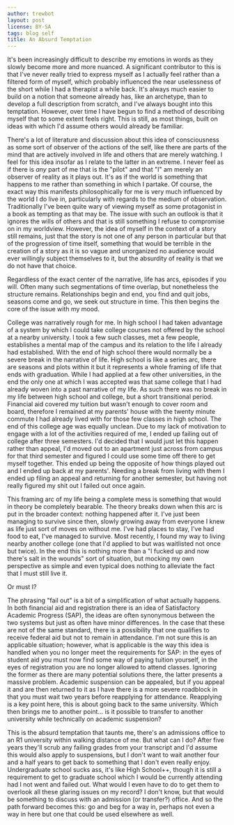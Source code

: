 ```yaml
---
author: trewbot
layout: post
license: BY-SA
tags: blog self
title: An Absurd Temptation
---
```


It's been increasingly difficult to describe my emotions in words as they slowly
become more and more nuanced. A significant contributor to this is that I've
never really tried to express myself as I actually feel rather than a filtered
form of myself, which probably influenced the near uselessness of the short
while I had a therapist a while back. It's always much easier to build on a
notion that someone already has, like an archetype, than to develop a full
description from scratch, and I've always bought into this temptation. However,
over time I have begun to find a method of describing myself that to some extent
feels right. This is still, as most things, built on ideas with which I'd assume
others would already be familiar.

There's a lot of literature and discussion about this idea of consciousness as
some sort of observer of the actions of the self, like there are parts of the
mind that are actively involved in life and others that are merely watching. I
feel for this idea insofar as I relate to the latter in an extreme. I never
feel as if there is _any_ part of me that is the "pilot" and that "I" am merely
an observer of reality as it plays out. It's as if the world is something that
happens to me rather than something in which I partake. Of course, the exact way
this manifests philosophically for me is very much influenced by the world I do
live in, particularly with regards to the medium of observation. Traditionally
I've been quite wary of viewing myself as some protagonist in a book as tempting
as that may be. The issue with such an outlook is that it ignores the wills of
others and that is still something I refuse to compromise on in my worldview.
However, the idea of myself in the context of a story still remains, just that
the story is not one of any person in particular but that of the progression of
time itself, something that would be terrible in the creation of a story as it
is so vague and unorganized no audience would ever willingly subject themselves
to it, but the absurdity of reality is that we do not have that choice.

Regardless of the exact center of the narrative, life has arcs, episodes if you
will. Often many such segmentations of time overlap, but nonetheless the
structure remains. Relationships begin and end, you find and quit jobs, seasons
come and go, we seek out structure in time. This then begins the core of the
issue with my mood.

College was narratively rough for me. In high school I had taken advantage of a
system by which I could take college courses not offered by the school at a
nearby university. I took a few such classes, met a few people, establishes a
mental map of the campus and its relation to the life I already had established.
With the end of high school there would normally be a severe break in the
narrative of life. High school is like a series arc, there are seasons and plots
within it but it represents a whole framing of life that ends with graduation.
While I had applied at a few other universities, in the end the only one at
which I was accepted was that same college that I had already woven into a past
narrative of my life. As such there was no break in my life between high school
and college, but a short transitional period. Financial aid covered my tuition
but wasn't enough to cover room and board, therefore I remained at my parents'
house with the twenty minute commute I had already lived with for those few
classes in high school. The end of this college age was equally unclean. Due to
my lack of motivation to engage with a lot of the activities required of me, I
ended up failing out of college after three semesters. I'd decided that I would
just let this happen rather than appeal, I'd moved out to an apartment just
across from campus for that third semester and figured I could use some time off
there to get myself together. This ended up being the opposite of how things
played out and I ended up back at my parents'. Needing a break from living with
them I ended up filing an appeal and returning for another semester, but having
not really figured my shit out I failed out once again.

This framing arc of my life being a complete mess is something that would in
theory be completely bearable. The theory breaks down when this arc is put in
the broader context: nothing happened after it. I've just been managing to
survive since then, slowly growing away from everyone I knew as life just sort
of moves on without me. I've had places to stay, I've had food to eat, I've
managed to survive. Most recently, I found my way to living nearby another
college (one that I'd applied to but was waitlisted not once but twice). In the
end this is nothing more than a "I fucked up and now there's salt in the wounds"
sort of situation, but mocking my own perspective as simple and even typical
does nothing to alleviate the fact that I must still live it.

Or must I?

The phrasing "fail out" is a bit of a simplification of what actually happens.
In both financial aid and registration there is an idea of Satisfactory Academic
Progress (SAP), the ideas are often synonymous between the two systems but just
as often have minor differences. In the case that these are not of the same
standard, there is a possibility that one qualifies to receive federal aid but
not to remain in attendance. I'm not sure this is an applicable situation;
however, what is applicable is the way this idea is handled when you no longer
meet the requirements for SAP: in the eyes of student aid you must now find some
way of paying tuition yourself, in the eyes of registration you are no longer
allowed to attend classes. Ignoring the former as there are many potential
solutions there, the latter presents a massive problem. Academic suspension can
be appealed, but if you appeal it and are then returned to it as I have there is
a more severe roadblock in that you must wait two years before reapplying for
attendance. Reapplying is a key point here, this is about going back to the same
university. Which then brings me to another point... is it possible to transfer
to another university while technically on academic suspension?

This is the absurd temptation that taunts me, there's an admissions office to an
R1 university within walking distance of me. But what can I do? After five years
they'll scrub any failing grades from your transcript and I'd assume this would
also apply to suspensions, but I don't want to wait another four and a half
years to get back to something that I don't even really enjoy. Undergraduate
school sucks ass, it's like High School++, though it is still a requirement to
get to graduate school which I would be currently attending had I not went and
failed out. What would I even have to do to get them to overlook all these
glaring issues on my record? I don't know, but that would be something to
discuss with an admission (or transfer?) office. And so the path forward becomes
this: go and beg for a way in, perhaps not even a way in here but one that could
be used elsewhere as well.
